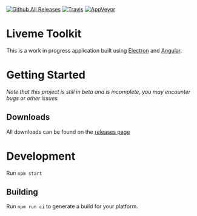 [![Github All Releases](https://img.shields.io/github/downloads/polydragon/liveme-toolkit/total.svg?style=flat-square)]() [![Travis](https://img.shields.io/travis/polydragon/liveme-toolkit.svg?style=flat-square&label=linux%2Fmac%20build)]() [![AppVeyor](https://img.shields.io/appveyor/ci/polydragon/liveme-toolkit.svg?style=flat-square&label=windows%20build)]()

# Liveme Toolkit
This is a work in progress application built using [Electron](https://electronjs.org) and [Angular](https://angular.io).

# Getting Started

*Note that this project is still in beta and is incomplete, you may encounter bugs or other issues.*

## Downloads 
All downloads can be found on the [releases page](https://github.com/polydragon/liveme-toolkit/releases)

# Development
Run `npm start`

## Building
Run `npm run ci` to generate a build for your platform.